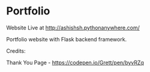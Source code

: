 # Portfolio

Website Live at http://ashishsh.pythonanywhere.com/

Portfolio website with Flask backend framework.


Credits:

Thank You Page - https://codepen.io/Grett/pen/byvRZq
